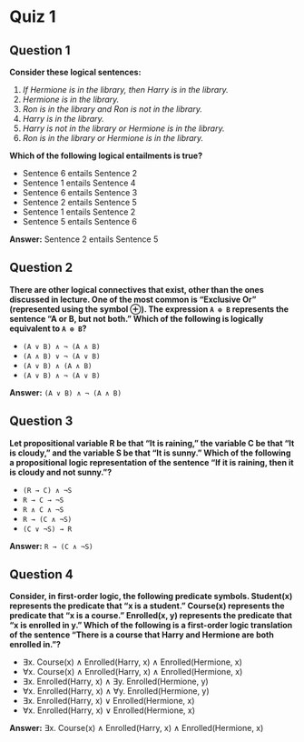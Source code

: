 Quiz 1
============================================================
Question 1
--------------------------------------------------------------------

**Consider these logical sentences:**

1.  _If Hermione is in the library, then Harry is in the library._
2.  _Hermione is in the library._
3.  _Ron is in the library and Ron is not in the library._
4.  _Harry is in the library._
5.  _Harry is not in the library or Hermione is in the library._
6.  _Ron is in the library or Hermione is in the library._

**Which of the following logical entailments is true?**

*   Sentence 6 entails Sentence 2
*   Sentence 1 entails Sentence 4
*   Sentence 6 entails Sentence 3
*   Sentence 2 entails Sentence 5
*   Sentence 1 entails Sentence 2
*   Sentence 5 entails Sentence 6

**Answer:** Sentence 2 entails Sentence 5

Question 2
--------------------------------------------------------------------

**There are other logical connectives that exist, other than the ones discussed in lecture. One of the most common is “Exclusive Or” (represented using the symbol ⊕). The expression `A ⊕ B` represents the sentence “A or B, but not both.” Which of the following is logically equivalent to `A ⊕ B`?**

*   `(A ∨ B) ∧ ¬ (A ∧ B)`
*   `(A ∧ B) ∨ ¬ (A ∨ B)`
*   `(A ∨ B) ∧ (A ∧ B)`
*   `(A ∨ B) ∧ ¬ (A ∨ B)`

**Answer:** `(A ∨ B) ∧ ¬ (A ∧ B)`

Question 3
--------------------------------------------------------------------

**Let propositional variable R be that “It is raining,” the variable C be that “It is cloudy,” and the variable S be that “It is sunny.” Which of the following a propositional logic representation of the sentence “If it is raining, then it is cloudy and not sunny.”?**

*   `(R → C) ∧ ¬S`
*   `R → C → ¬S`
*   `R ∧ C ∧ ¬S`
*   `R → (C ∧ ¬S)`
*   `(C ∨ ¬S) → R`

**Answer:** `R → (C ∧ ¬S)`

Question 4
--------------------------------------------------------------------

**Consider, in first-order logic, the following predicate symbols. Student(x) represents the predicate that “x is a student.” Course(x) represents the predicate that “x is a course.” Enrolled(x, y) represents the predicate that “x is enrolled in y.” Which of the following is a first-order logic translation of the sentence “There is a course that Harry and Hermione are both enrolled in.”?**

*   ∃x. Course(x) ∧ Enrolled(Harry, x) ∧ Enrolled(Hermione, x)
*   ∀x. Course(x) ∧ Enrolled(Harry, x) ∧ Enrolled(Hermione, x)
*   ∃x. Enrolled(Harry, x) ∧ ∃y. Enrolled(Hermione, y)
*   ∀x. Enrolled(Harry, x) ∧ ∀y. Enrolled(Hermione, y)
*   ∃x. Enrolled(Harry, x) ∨ Enrolled(Hermione, x)
*   ∀x. Enrolled(Harry, x) ∨ Enrolled(Hermione, x)

**Answer:** ∃x. Course(x) ∧ Enrolled(Harry, x) ∧ Enrolled(Hermione, x)
